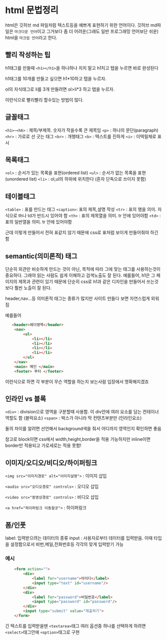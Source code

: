 # html 문법정리 
html은 깃허브 md 파일처럼 텍스트등을 예쁘게 표현하기 위한 언어이다. 
깃허브 md파일은 `마크다운 언어`이고 그거보다 좀 더 어려운(그래도 일반 프로그래밍 언어보단 쉬운) html을 `마크업 언어`라고 한다.

## 빨리 작성하는 팁 
h1태그를 만들때 `<h1></h1>`을 하나하나 치치 말고 h1치고 탭을 누르면 바로 완성된다 

h1태그를 10개를 만들고 싶으면 h1*10하고 탭을 누르자. 

ol의 자식태그로 li를 3개 만들려면 ol>li*3 하고 탭을 누르자. 

이런식으로 빨리빨리 할수있는 방법이 많다. 

## 글꼴태그
`<h1>~<h6>` : 제목/부제목. 숫자가 작을수록 큰 제목임 
`<p>` : 하나의 문단(paragraph)
`<hr>` : 가로로 선 긋는 태그 
`<br>` : 개행태그 
`<b>` : 텍스트를 진하게 
`<i>` : 이텍릴체로 표시 


## 목록태그 
`<ol>` : 순서가 있는 목록을 표현(ordered list)
`<ul>` : 순서가 없는 목록을 표현(unordered list)
`<li>` : ol,ul의 하위에 위치한다 (혼자 단독으로 쓰이지 못함)

## 테이블태그 
`<table>` : 표를 만드는 태그 
`<caption>`: 표의 제목,설명 작성 
`<tr>` : 표의 행을 의미. 자식으로 th나 td가 반드시 있어야 함 
`<th>` : 표의 제목열을 의미. tr 안에 있어야함
`<td>` : 표의 일반열을 의미. tr 안에 있어야함

근데 이렇게 만들어서 전혀 표같지 않기 때문에 css로 표처럼 보이게 만들어줘야 하긴 함 


## semantic(의미론적) 태그
단순히 외관만 비슷하게 만드는 것이 아닌, 목적에 따라 그에 맞는 태그를 사용하는것이 중요하다. 
그래야 읽는 사람도 쉽게 이해하고 검색노출도 잘 된다. 
예를들어, h1은 그 페이지의 제목과 관련이 있기 때문에 단순히 css로 h1과 같은 디자인을 만들어서 쓰는것보다 훨씬 노출이 잘 된다. 

header,nav...등 의미론적 태그는 종류가 많지만 사이트 만들다 보면 자연스럽게 외워짐 

예를들어 
```html
   <header>헤더영역</header>
    <nav>
        <ul>
            <li></li>
            <li></li>
            <li></li>
            <li></li>
        </ul>
    </nav>
    <main> 메인 </main>
    <footer> 푸터 </footer>
```
이런식으로 하면 각 부분이 무슨 역할을 하는지 보는사람 입장에서 명확해지겠죠


## 인라인 vs 블록
`<div>` : division으로 영역을 구분할때 사용함. 이 div안에 여러 요소를 담는 컨테이너 역할도 함 (블럭요소)
`<span>` : 박스가 아니라 딱 컨텐츠부분만  (인라인요소)

둘의 차이를 알려면 선언해서 background색을 줘서 어디까지 영역인지 확인하면 좋음 

참고로 block이면 css에서 width,height,border을 적용 가능하지만 inline이면 border만 적용되고 가로세로는 적용 못함!

## 이미지/오디오/비디오/하이퍼링크 
`<img src="이미지경로" alt="이미지설명">` : 이미지 삽입 

`<audio src="오디오경로" controls>` : 오디오 삽입 

`<video src="동영상경로" controls>` : 비디오 삽입 

`<a href="하이퍼링크 이동할곳">` : 하이퍼링크 

## 폼/인풋
label: 입력받으려는 데이터의 종류 
input : 사용자로부터 데이터를 입력받음. 이때 타입을 설정함으로서 비번,메일,전화번호등 각각의 맞게 입력받기 가능 
### 예시

```html
    <form action="">
        <div>
            <label for="username">아이디</label>
            <input type="text" id="username"/>
        </div>
        <div>
            <label for="password">비밀번호</label>
            <input type="password" id="password"/>
        </div>
        <input type="submit" value="제출하기">
    </form>
```
 

 
긴 텍스트를 입력받을땐 `<textarea>`태그 
여러 옵션중 하나를 선택하게 하려면 `<select>`태그안에 `<option>`태그로 구현 

